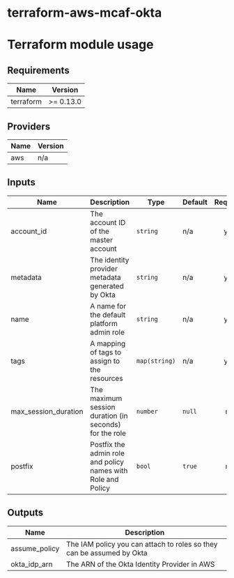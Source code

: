 # terraform-aws-mcaf-okta

# Terraform module usage

<!--- BEGIN_TF_DOCS --->
## Requirements

| Name | Version |
|------|---------|
| terraform | >= 0.13.0 |

## Providers

| Name | Version |
|------|---------|
| aws | n/a |

## Inputs

| Name | Description | Type | Default | Required |
|------|-------------|------|---------|:--------:|
| account\_id | The account ID of the master account | `string` | n/a | yes |
| metadata | The identity provider metadata generated by Okta | `string` | n/a | yes |
| name | A name for the default platform admin role | `string` | n/a | yes |
| tags | A mapping of tags to assign to the resources | `map(string)` | n/a | yes |
| max\_session\_duration | The maximum session duration (in seconds) for the role | `number` | `null` | no |
| postfix | Postfix the admin role and policy names with Role and Policy | `bool` | `true` | no |

## Outputs

| Name | Description |
|------|-------------|
| assume\_policy | The IAM policy you can attach to roles so they can be assumed by Okta |
| okta\_idp\_arn | The ARN of the Okta Identity Provider in AWS |

<!--- END_TF_DOCS --->
